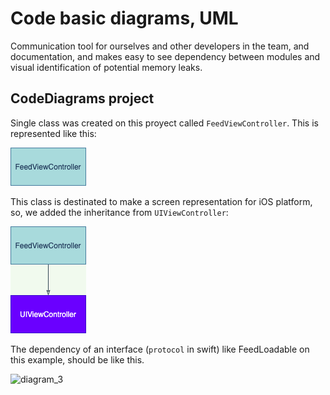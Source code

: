 # Code basic diagrams, UML

Communication tool for ourselves and other developers in the team, and documentation, and makes easy to see dependency between modules and visual identification of potential memory leaks.

## CodeDiagrams project

Single class was created on this proyect called `FeedViewController`. This is represented like this:

![diagram_1](diagrams/diagram_1.png)

This class is destinated to make a screen representation for iOS platform, so, we added the inheritance from `UIViewController`:

![diagram_2](diagrams/diagram_2.png)

The dependency of an interface (`protocol` in swift) like FeedLoadable on this example, should be like this.

![diagram_3](diagrams/driagram_3.png)
